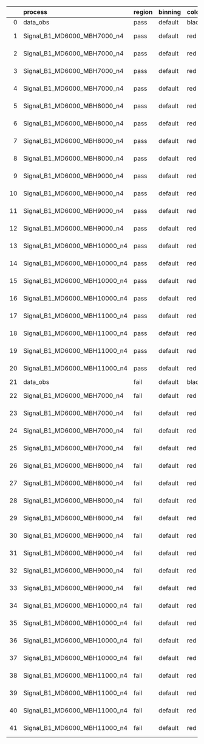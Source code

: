 |    | process                      | region   | binning   | color   | process_type   |   scale | variation   | source_filename                                                       | source_histname    | alias                        | title     |   combine_idx |     lnN |   shapes | syst_type   | direction   | variation_alias   |
|---:|:-----------------------------|:---------|:----------|:--------|:---------------|--------:|:------------|:----------------------------------------------------------------------|:-------------------|:-----------------------------|:----------|--------------:|--------:|---------:|:------------|:------------|:------------------|
|  0 | data_obs                     | pass     | default   | black   | DATA           |       1 | nominal     | ./histograms_for_2DAlphabet_v18//BH_Data.root                         | hpass              | Data                         | Data      |           nan | nan     |      nan | nan         | nan         | nan               |
|  1 | Signal_B1_MD6000_MBH7000_n4  | pass     | default   | red     | SIGNAL         |       1 | lumi        | ./histograms_for_2DAlphabet_v18//BH_Signal_B1_MD6000_MBH7000_n4.root  | hpass              | Signal_B1_MD6000_MBH7000_n4  | BH signal |           nan |   1.016 |      nan | lnN         | nan         | nan               |
|  2 | Signal_B1_MD6000_MBH7000_n4  | pass     | default   | red     | SIGNAL         |       1 | SVM         | ./histograms_for_2DAlphabet_v18//BH_Signal_B1_MD6000_MBH7000_n4.root  | hpass_SVMsyst_up   | Signal_B1_MD6000_MBH7000_n4  | BH signal |           nan | nan     |        1 | shapes      | Up          | SVMsyst           |
|  3 | Signal_B1_MD6000_MBH7000_n4  | pass     | default   | red     | SIGNAL         |       1 | SVM         | ./histograms_for_2DAlphabet_v18//BH_Signal_B1_MD6000_MBH7000_n4.root  | hpass_SVMsyst_down | Signal_B1_MD6000_MBH7000_n4  | BH signal |           nan | nan     |        1 | shapes      | Down        | SVMsyst           |
|  4 | Signal_B1_MD6000_MBH7000_n4  | pass     | default   | red     | SIGNAL         |       1 | nominal     | ./histograms_for_2DAlphabet_v18//BH_Signal_B1_MD6000_MBH7000_n4.root  | hpass              | Signal_B1_MD6000_MBH7000_n4  | BH signal |           nan | nan     |      nan | nan         | nan         | nan               |
|  5 | Signal_B1_MD6000_MBH8000_n4  | pass     | default   | red     | SIGNAL         |       1 | lumi        | ./histograms_for_2DAlphabet_v18//BH_Signal_B1_MD6000_MBH8000_n4.root  | hpass              | Signal_B1_MD6000_MBH8000_n4  | BH signal |           nan |   1.016 |      nan | lnN         | nan         | nan               |
|  6 | Signal_B1_MD6000_MBH8000_n4  | pass     | default   | red     | SIGNAL         |       1 | SVM         | ./histograms_for_2DAlphabet_v18//BH_Signal_B1_MD6000_MBH8000_n4.root  | hpass_SVMsyst_up   | Signal_B1_MD6000_MBH8000_n4  | BH signal |           nan | nan     |        1 | shapes      | Up          | SVMsyst           |
|  7 | Signal_B1_MD6000_MBH8000_n4  | pass     | default   | red     | SIGNAL         |       1 | SVM         | ./histograms_for_2DAlphabet_v18//BH_Signal_B1_MD6000_MBH8000_n4.root  | hpass_SVMsyst_down | Signal_B1_MD6000_MBH8000_n4  | BH signal |           nan | nan     |        1 | shapes      | Down        | SVMsyst           |
|  8 | Signal_B1_MD6000_MBH8000_n4  | pass     | default   | red     | SIGNAL         |       1 | nominal     | ./histograms_for_2DAlphabet_v18//BH_Signal_B1_MD6000_MBH8000_n4.root  | hpass              | Signal_B1_MD6000_MBH8000_n4  | BH signal |           nan | nan     |      nan | nan         | nan         | nan               |
|  9 | Signal_B1_MD6000_MBH9000_n4  | pass     | default   | red     | SIGNAL         |       1 | lumi        | ./histograms_for_2DAlphabet_v18//BH_Signal_B1_MD6000_MBH9000_n4.root  | hpass              | Signal_B1_MD6000_MBH9000_n4  | BH signal |           nan |   1.016 |      nan | lnN         | nan         | nan               |
| 10 | Signal_B1_MD6000_MBH9000_n4  | pass     | default   | red     | SIGNAL         |       1 | SVM         | ./histograms_for_2DAlphabet_v18//BH_Signal_B1_MD6000_MBH9000_n4.root  | hpass_SVMsyst_up   | Signal_B1_MD6000_MBH9000_n4  | BH signal |           nan | nan     |        1 | shapes      | Up          | SVMsyst           |
| 11 | Signal_B1_MD6000_MBH9000_n4  | pass     | default   | red     | SIGNAL         |       1 | SVM         | ./histograms_for_2DAlphabet_v18//BH_Signal_B1_MD6000_MBH9000_n4.root  | hpass_SVMsyst_down | Signal_B1_MD6000_MBH9000_n4  | BH signal |           nan | nan     |        1 | shapes      | Down        | SVMsyst           |
| 12 | Signal_B1_MD6000_MBH9000_n4  | pass     | default   | red     | SIGNAL         |       1 | nominal     | ./histograms_for_2DAlphabet_v18//BH_Signal_B1_MD6000_MBH9000_n4.root  | hpass              | Signal_B1_MD6000_MBH9000_n4  | BH signal |           nan | nan     |      nan | nan         | nan         | nan               |
| 13 | Signal_B1_MD6000_MBH10000_n4 | pass     | default   | red     | SIGNAL         |       1 | lumi        | ./histograms_for_2DAlphabet_v18//BH_Signal_B1_MD6000_MBH10000_n4.root | hpass              | Signal_B1_MD6000_MBH10000_n4 | BH signal |           nan |   1.016 |      nan | lnN         | nan         | nan               |
| 14 | Signal_B1_MD6000_MBH10000_n4 | pass     | default   | red     | SIGNAL         |       1 | SVM         | ./histograms_for_2DAlphabet_v18//BH_Signal_B1_MD6000_MBH10000_n4.root | hpass_SVMsyst_up   | Signal_B1_MD6000_MBH10000_n4 | BH signal |           nan | nan     |        1 | shapes      | Up          | SVMsyst           |
| 15 | Signal_B1_MD6000_MBH10000_n4 | pass     | default   | red     | SIGNAL         |       1 | SVM         | ./histograms_for_2DAlphabet_v18//BH_Signal_B1_MD6000_MBH10000_n4.root | hpass_SVMsyst_down | Signal_B1_MD6000_MBH10000_n4 | BH signal |           nan | nan     |        1 | shapes      | Down        | SVMsyst           |
| 16 | Signal_B1_MD6000_MBH10000_n4 | pass     | default   | red     | SIGNAL         |       1 | nominal     | ./histograms_for_2DAlphabet_v18//BH_Signal_B1_MD6000_MBH10000_n4.root | hpass              | Signal_B1_MD6000_MBH10000_n4 | BH signal |           nan | nan     |      nan | nan         | nan         | nan               |
| 17 | Signal_B1_MD6000_MBH11000_n4 | pass     | default   | red     | SIGNAL         |       1 | lumi        | ./histograms_for_2DAlphabet_v18//BH_Signal_B1_MD6000_MBH11000_n4.root | hpass              | Signal_B1_MD6000_MBH11000_n4 | BH signal |           nan |   1.016 |      nan | lnN         | nan         | nan               |
| 18 | Signal_B1_MD6000_MBH11000_n4 | pass     | default   | red     | SIGNAL         |       1 | SVM         | ./histograms_for_2DAlphabet_v18//BH_Signal_B1_MD6000_MBH11000_n4.root | hpass_SVMsyst_up   | Signal_B1_MD6000_MBH11000_n4 | BH signal |           nan | nan     |        1 | shapes      | Up          | SVMsyst           |
| 19 | Signal_B1_MD6000_MBH11000_n4 | pass     | default   | red     | SIGNAL         |       1 | SVM         | ./histograms_for_2DAlphabet_v18//BH_Signal_B1_MD6000_MBH11000_n4.root | hpass_SVMsyst_down | Signal_B1_MD6000_MBH11000_n4 | BH signal |           nan | nan     |        1 | shapes      | Down        | SVMsyst           |
| 20 | Signal_B1_MD6000_MBH11000_n4 | pass     | default   | red     | SIGNAL         |       1 | nominal     | ./histograms_for_2DAlphabet_v18//BH_Signal_B1_MD6000_MBH11000_n4.root | hpass              | Signal_B1_MD6000_MBH11000_n4 | BH signal |           nan | nan     |      nan | nan         | nan         | nan               |
| 21 | data_obs                     | fail     | default   | black   | DATA           |       1 | nominal     | ./histograms_for_2DAlphabet_v18//BH_Data.root                         | hfail              | Data                         | Data      |           nan | nan     |      nan | nan         | nan         | nan               |
| 22 | Signal_B1_MD6000_MBH7000_n4  | fail     | default   | red     | SIGNAL         |       1 | lumi        | ./histograms_for_2DAlphabet_v18//BH_Signal_B1_MD6000_MBH7000_n4.root  | hfail              | Signal_B1_MD6000_MBH7000_n4  | BH signal |           nan |   1.016 |      nan | lnN         | nan         | nan               |
| 23 | Signal_B1_MD6000_MBH7000_n4  | fail     | default   | red     | SIGNAL         |       1 | SVM         | ./histograms_for_2DAlphabet_v18//BH_Signal_B1_MD6000_MBH7000_n4.root  | hfail_SVMsyst_up   | Signal_B1_MD6000_MBH7000_n4  | BH signal |           nan | nan     |        1 | shapes      | Up          | SVMsyst           |
| 24 | Signal_B1_MD6000_MBH7000_n4  | fail     | default   | red     | SIGNAL         |       1 | SVM         | ./histograms_for_2DAlphabet_v18//BH_Signal_B1_MD6000_MBH7000_n4.root  | hfail_SVMsyst_down | Signal_B1_MD6000_MBH7000_n4  | BH signal |           nan | nan     |        1 | shapes      | Down        | SVMsyst           |
| 25 | Signal_B1_MD6000_MBH7000_n4  | fail     | default   | red     | SIGNAL         |       1 | nominal     | ./histograms_for_2DAlphabet_v18//BH_Signal_B1_MD6000_MBH7000_n4.root  | hfail              | Signal_B1_MD6000_MBH7000_n4  | BH signal |           nan | nan     |      nan | nan         | nan         | nan               |
| 26 | Signal_B1_MD6000_MBH8000_n4  | fail     | default   | red     | SIGNAL         |       1 | lumi        | ./histograms_for_2DAlphabet_v18//BH_Signal_B1_MD6000_MBH8000_n4.root  | hfail              | Signal_B1_MD6000_MBH8000_n4  | BH signal |           nan |   1.016 |      nan | lnN         | nan         | nan               |
| 27 | Signal_B1_MD6000_MBH8000_n4  | fail     | default   | red     | SIGNAL         |       1 | SVM         | ./histograms_for_2DAlphabet_v18//BH_Signal_B1_MD6000_MBH8000_n4.root  | hfail_SVMsyst_up   | Signal_B1_MD6000_MBH8000_n4  | BH signal |           nan | nan     |        1 | shapes      | Up          | SVMsyst           |
| 28 | Signal_B1_MD6000_MBH8000_n4  | fail     | default   | red     | SIGNAL         |       1 | SVM         | ./histograms_for_2DAlphabet_v18//BH_Signal_B1_MD6000_MBH8000_n4.root  | hfail_SVMsyst_down | Signal_B1_MD6000_MBH8000_n4  | BH signal |           nan | nan     |        1 | shapes      | Down        | SVMsyst           |
| 29 | Signal_B1_MD6000_MBH8000_n4  | fail     | default   | red     | SIGNAL         |       1 | nominal     | ./histograms_for_2DAlphabet_v18//BH_Signal_B1_MD6000_MBH8000_n4.root  | hfail              | Signal_B1_MD6000_MBH8000_n4  | BH signal |           nan | nan     |      nan | nan         | nan         | nan               |
| 30 | Signal_B1_MD6000_MBH9000_n4  | fail     | default   | red     | SIGNAL         |       1 | lumi        | ./histograms_for_2DAlphabet_v18//BH_Signal_B1_MD6000_MBH9000_n4.root  | hfail              | Signal_B1_MD6000_MBH9000_n4  | BH signal |           nan |   1.016 |      nan | lnN         | nan         | nan               |
| 31 | Signal_B1_MD6000_MBH9000_n4  | fail     | default   | red     | SIGNAL         |       1 | SVM         | ./histograms_for_2DAlphabet_v18//BH_Signal_B1_MD6000_MBH9000_n4.root  | hfail_SVMsyst_up   | Signal_B1_MD6000_MBH9000_n4  | BH signal |           nan | nan     |        1 | shapes      | Up          | SVMsyst           |
| 32 | Signal_B1_MD6000_MBH9000_n4  | fail     | default   | red     | SIGNAL         |       1 | SVM         | ./histograms_for_2DAlphabet_v18//BH_Signal_B1_MD6000_MBH9000_n4.root  | hfail_SVMsyst_down | Signal_B1_MD6000_MBH9000_n4  | BH signal |           nan | nan     |        1 | shapes      | Down        | SVMsyst           |
| 33 | Signal_B1_MD6000_MBH9000_n4  | fail     | default   | red     | SIGNAL         |       1 | nominal     | ./histograms_for_2DAlphabet_v18//BH_Signal_B1_MD6000_MBH9000_n4.root  | hfail              | Signal_B1_MD6000_MBH9000_n4  | BH signal |           nan | nan     |      nan | nan         | nan         | nan               |
| 34 | Signal_B1_MD6000_MBH10000_n4 | fail     | default   | red     | SIGNAL         |       1 | lumi        | ./histograms_for_2DAlphabet_v18//BH_Signal_B1_MD6000_MBH10000_n4.root | hfail              | Signal_B1_MD6000_MBH10000_n4 | BH signal |           nan |   1.016 |      nan | lnN         | nan         | nan               |
| 35 | Signal_B1_MD6000_MBH10000_n4 | fail     | default   | red     | SIGNAL         |       1 | SVM         | ./histograms_for_2DAlphabet_v18//BH_Signal_B1_MD6000_MBH10000_n4.root | hfail_SVMsyst_up   | Signal_B1_MD6000_MBH10000_n4 | BH signal |           nan | nan     |        1 | shapes      | Up          | SVMsyst           |
| 36 | Signal_B1_MD6000_MBH10000_n4 | fail     | default   | red     | SIGNAL         |       1 | SVM         | ./histograms_for_2DAlphabet_v18//BH_Signal_B1_MD6000_MBH10000_n4.root | hfail_SVMsyst_down | Signal_B1_MD6000_MBH10000_n4 | BH signal |           nan | nan     |        1 | shapes      | Down        | SVMsyst           |
| 37 | Signal_B1_MD6000_MBH10000_n4 | fail     | default   | red     | SIGNAL         |       1 | nominal     | ./histograms_for_2DAlphabet_v18//BH_Signal_B1_MD6000_MBH10000_n4.root | hfail              | Signal_B1_MD6000_MBH10000_n4 | BH signal |           nan | nan     |      nan | nan         | nan         | nan               |
| 38 | Signal_B1_MD6000_MBH11000_n4 | fail     | default   | red     | SIGNAL         |       1 | lumi        | ./histograms_for_2DAlphabet_v18//BH_Signal_B1_MD6000_MBH11000_n4.root | hfail              | Signal_B1_MD6000_MBH11000_n4 | BH signal |           nan |   1.016 |      nan | lnN         | nan         | nan               |
| 39 | Signal_B1_MD6000_MBH11000_n4 | fail     | default   | red     | SIGNAL         |       1 | SVM         | ./histograms_for_2DAlphabet_v18//BH_Signal_B1_MD6000_MBH11000_n4.root | hfail_SVMsyst_up   | Signal_B1_MD6000_MBH11000_n4 | BH signal |           nan | nan     |        1 | shapes      | Up          | SVMsyst           |
| 40 | Signal_B1_MD6000_MBH11000_n4 | fail     | default   | red     | SIGNAL         |       1 | SVM         | ./histograms_for_2DAlphabet_v18//BH_Signal_B1_MD6000_MBH11000_n4.root | hfail_SVMsyst_down | Signal_B1_MD6000_MBH11000_n4 | BH signal |           nan | nan     |        1 | shapes      | Down        | SVMsyst           |
| 41 | Signal_B1_MD6000_MBH11000_n4 | fail     | default   | red     | SIGNAL         |       1 | nominal     | ./histograms_for_2DAlphabet_v18//BH_Signal_B1_MD6000_MBH11000_n4.root | hfail              | Signal_B1_MD6000_MBH11000_n4 | BH signal |           nan | nan     |      nan | nan         | nan         | nan               |